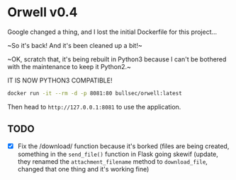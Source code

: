 # Orwell v0.4

Google changed a thing, and I lost the initial Dockerfile for this project...

~So it's back! And it's been cleaned up a bit!~

~OK, scratch that, it's being rebuilt in Python3 because I can't be bothered with the maintenance to keep it Python2.~

IT IS NOW PYTHON3 COMPATIBLE!

```bash
docker run -it --rm -d -p 8081:80 bullsec/orwell:latest
```

Then head to `http://127.0.0.1:8081` to use the application.

## TODO

- [x] Fix the /download/ function because it's borked (files are being created, something in the `send_file()` function in Flask going skewif (update, they renamed the `attachment_filename` method to `download_file`, changed that one thing and it's working fine)
